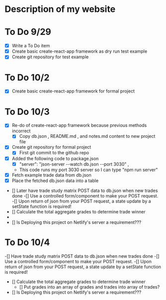 
# Description of my website

# To Do 9/29
- [x] Write a To Do item
- [x] Create basic create-react-app framework as dry run test example
- [x] Create git repository for test example

# To Do 10/2
- [x] Create basic create-react-app framework for formal project

# To Do 10/3
- [x] Re-do of create-react-app framework because previous methods incorrect
    - [x] Copy db.json , README.md , and notes.md content to new project file
- [x] Create git repository for formal project
    - [x] First git commit to the github repo
- [x]  Added the following code to package.json
    - [x] "server": "json-server --watch db.json --port 3030" ,
    - This code runs  my port 3030 server so I can type "npm run server"
- [x] Fetch example trade data from db.json
- [x] Place the fetched db.json data into a table
- [] Later have trade study matrix POST data to db.json when new trades done
    -[] Use a controlled form/component to make your POST request.
    -[] Upon return of json from your POST request, a state update by a setState function is required!
- [] Calculate the total aggregate grades to determine trade winner
-
- [] Is Deploying this project on Netlify's server a requirement???

# To Do 10/4
-[] Have trade study matrix POST data to db.json when new trades done
    -[] Use a controlled form/component to make your POST request.
    -[] Upon return of json from your POST request, a state update by a setState function is required!
- [] Calculate the total aggregate grades to determine trade winner
    - [] Put grades into an array of grades and trades into array of trades?
- [] Is Deploying this project on Netlify's server a requirement???


    



